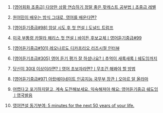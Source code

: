 1. [[영어회화 초중급] 다양한 상황 연습하기 정말 좋은 팟캐스트 공부법ㅣ초중급 레벨](https://youtu.be/a51E4Ypvi_A)

2. [원어민이 배우는 방식 그대로, 영어를 배운다면?](https://youtu.be/CFyQ3w7FQ6o)

3. [[영어듣기중급#98] 암살 시도 후 첫 연설ㅣ도널드 트럼프](https://youtu.be/n5IHxVT3ZHk)

4. [미국 부통령 카말라 해리스 첫 연설ㅣ바이든 후보교체ㅣ영어듣기중급#99](https://youtu.be/q46PJtRljGo)

5. [[영어듣기중급#101] 레오나르도 디카프리오 리즈시절 인터뷰](https://www.youtube.com/watch?v=bSB3rBKPSJI)

6. [[영어듣기초급#305] 영어 듣기 평가 잘 하셨나요?ㅣ추억이 새록새록ㅣ쉐도잉까지](https://youtu.be/rIR4ypiKBkM)

7. [당신이 30대 이상이라면?ㅣ영어 초보자라면?ㅣ무조건 해봐야 할 방법](https://youtu.be/61ZbjZbGFto)

8. [[영어듣기중급#97] 아랍에미네이트 인공지능 국무부 장관ㅣ오마르 알 올라마](https://youtu.be/hp-3OFRAcis)

9. [어렵다고 포기하지말고, 계속 도전해보세요. 익숙해져야 해요: 영어듣기중급 쉐도잉ㅣ영국발음 ](https://youtu.be/CWKtJqo7_PE?si=qlzhT9MBGnG-J0Aj)

10. [영어연설 동기부여:  5 minutes for the next 50 years of your life. ](https://youtu.be/F1cTdbWG4so?si=royubzdTJeTQoVxJ)